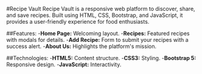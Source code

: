 #Recipe Vault
Recipe Vault is a responsive web platform to discover, share, and save recipes. Built using HTML, CSS, Bootstrap, and JavaScript, it provides a user-friendly experience for food enthusiasts.

##Features:
-**Home Page:** Welcoming layout.
-**Recipes:** Featured recipes with modals for details.
-**Add Recipe:** Form to submit your recipes with a success alert.
-**About Us:** Highlights the platform's mission.


##Technologies:
-**HTML5:** Content structure.
-**CSS3:** Styling.
-**Bootstrap 5:** Responsive design.
-**JavaScript:** Interactivity.

